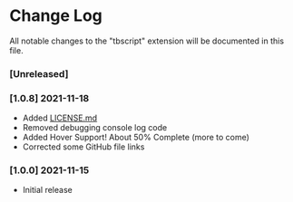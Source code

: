 <!--- 
Added for new features.
Changed for changes in existing functionality.
Deprecated for soon-to-be removed features.
Removed for now removed features.
Fixed for any bug fixes.
Security in case of vulnerabilities.

Check [Keep a Changelog](http://keepachangelog.com/) for recommendations on how to structure this file.
-->

# Change Log

All notable changes to the "tbscript" extension will be documented in this file.

### [Unreleased]

<!--- next entry here -->


### [1.0.8] 2021-11-18
- Added [LICENSE.md](https://github.com/willasm/tbscript/blob/master/LICENSE.md)
- Removed debugging console log code
- Added Hover Support! About 50% Complete (more to come)
- Corrected some GitHub file links

### [1.0.0] 2021-11-15

- Initial release